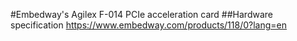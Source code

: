 #Embedway's Agilex F-014 PCIe acceleration card
##Hardware specification
https://www.embedway.com/products/118/0?lang=en
